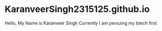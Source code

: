 # KaranveerSingh2315125.github.io
Hello,
My Name is Karanveer Singh
Currently I am persuing my btech first



